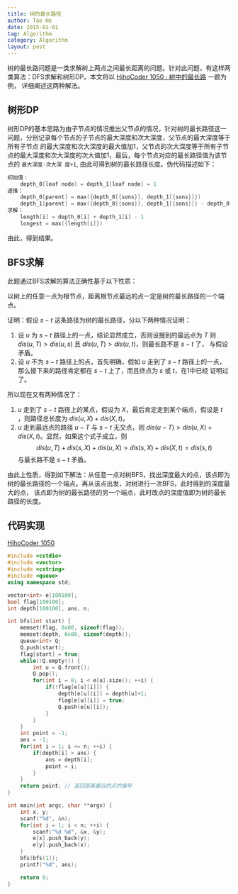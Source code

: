```yaml
---
title: 树的最长路径
author: Tao He
date: 2015-02-01
tag: Algorithm
category: Algorithm
layout: post
---
```


树的最长路问题是一类求解树上两点之间最长距离的问题。针对此问题，有这样两类算法：DFS求解和树形DP。本文将以 [HihoCoder 1050 : 树中的最长路](http://hihocoder.com/problemset/problem/1050) 一题为例，
详细阐述这两种解法。

<!--more-->

## 树形DP

树形DP的基本思路为由子节点的情况推出父节点的情况，针对树的最长路径这一问题，分别记录每个节点的子节点的最大深度和次大深度，父节点的最大深度等于所有子节点
的最大深度和次大深度的最大值加1，父节点的次大深度等于所有子节点的最大深度和次大深度的次大值加1，最后，每个节点对应的最长路径值为该节点的 `最大深度-次大深
度+1`, 由此可得到树的最长路径长度。伪代码描述如下：

~~~cpp
初始值：
    depth_0[leaf node] = depth_1[leaf node] = 1
递推：
    depth_0[parent] = max({depth_0[{sons}], depth_1[{sons}]})
    depth_1[parent] = max({depth_0[{sons}], depth_1[{sons}]} - depth_0[parent])
求解：
    length[i] = depth_0[i] + depth_1[i] - 1
    longest = max({length[i]})
~~~

由此，得到结果。

## BFS求解

此题通过BFS求解的算法正确性基于以下性质：

以树上的任意一点为根节点，距离根节点最远的点一定是树的最长路径的一个端点。

证明：假设 $s-t$ 这条路径为树的最长路径，分以下两种情况证明：

1. 设 $u$ 为 $s-t$ 路径上的一点，结论显然成立，否则设搜到的最远点为 $T$ 则 $dis(u,T) > dis(u,s)$ 且 $dis(u,T) > dis(u,t)$，则最长路不是 $s-t$ 了，
与假设矛盾。
2. 设 $u$ 不为 $s-t$ 路径上的点，首先明确，假如 $u$ 走到了 $s-t$ 路径上的一点，那么接下来的路径肯定都在 $s-t$ 上了，而且终点为 $s$ 或 $t$，在1中已经
证明过了。

所以现在又有两种情况了：

1. $u$ 走到了 $s-t$ 路径上的某点，假设为 $X$，最后肯定走到某个端点，假设是 $t$ ，则路径总长度为 $dis(u,X)+dis(X,t)$。
2. $u$ 走到最远点的路径 $u-T$ 与 $s-t$ 无交点，则 $dis(u-T) > dis(u,X)+dis(X,t)$。显然，如果这个式子成立，则
$$dis(u,T)+dis(s,X)+dis(u,X) > dis(s,X)+dis(X,t) = dis(s,t)$$
与最长路不是 $s-t$ 矛盾。

由此上性质，得到如下解法：从任意一点对树BFS，找出深度最大的点，该点即为树的最长路径的一个端点。再从该点出发，对树进行一次BFS，此时得到的深度最大的点，
该点即为树的最长路径的另一个端点，此时改点的深度值即为树的最长路径的长度。

## 代码实现

[HihoCoder 1050](http://hihocoder.com/problemset/problem/1050)

~~~cpp
#include <cstdio>
#include <vector>
#include <cstring>
#include <queue>
using namespace std;

vector<int> e[100100];
bool flag[100100];
int depth[100100], ans, n;

int bfs(int start) {
    memset(flag, 0x00, sizeof(flag));
    memset(depth, 0x00, sizeof(depth));
    queue<int> Q;
    Q.push(start);
    flag[start] = true;
    while(!Q.empty()) {
        int u = Q.front();
        Q.pop();
        for(int i = 0; i < e[u].size(); ++i) {
            if(!flag[e[u][i]]) {
                depth[e[u][i]] = depth[u]+1;
                flag[e[u][i]] = true;
                Q.push(e[u][i]);
            }
        }
    }
    int point = -1;
    ans = -1;
    for(int i = 1; i <= n; ++i) {
        if(depth[i] > ans) {
            ans = depth[i];
            point = i;
        }
    }
    return point; // 返回距离最远的点的编号
}

int main(int argc, char **argv) {
    int x, y;
    scanf("%d", &n);
    for(int i = 1; i < n; ++i) {
        scanf("%d %d", &x, &y);
        e[x].push_back(y);
        e[y].push_back(x);
    }
    bfs(bfs(1));
    printf("%d", ans);

    return 0;
}
~~~

